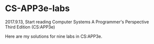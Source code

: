 # CS-APP3e-labs

2017.9.13, Start reading Computer Systems A Programmer's Perspective Third Edition (CS:APP3e)

Here are my solutions for nine labs in CS:APP3e.
